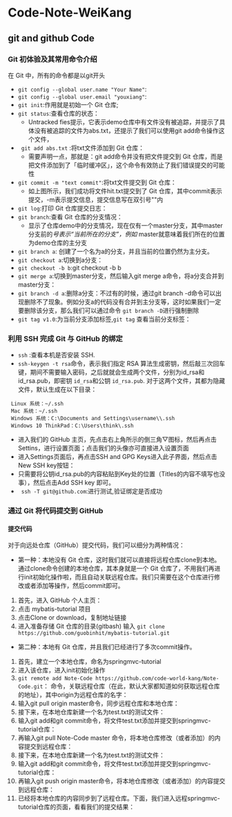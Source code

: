 # Code-Note-WeiKang

## git and github Code

### Git 初体验及其常用命令介绍

在 Git 中，所有的命令都是以git开头

* `git config --global user.name "Your Name"`:
* `git config --global user.email "youxiang"`:
* `git init`:作用就是初始一个 Git 仓库;
* `git status`:查看仓库的状态：
  * Untracked fies提示，它表示demo仓库中有文件没有被追踪，并提示了具体没有被追踪的文件为abs.txt，还提示了我们可以使用git add命令操作这个文件，
* ` git add abs.txt` :将txt文件添加到 Git 仓库：
  * 需要声明一点，那就是：git add命令并没有把文件提交到 Git 仓库，而是把文件添加到了「临时缓冲区」，这个命令有效防止了我们错误提交的可能性
* `git commit -m "text commit"`:将txt文件提交到 Git 仓库：
  * 如上图所示，我们成功将文件hit.txt提交到了 Git 仓库，其中commit表示提交，-m表示提交信息，提交信息写在双引号""内
* `git log`:打印 Git 仓库提交日志：
* `git branch`:查看 Git 仓库的分支情况：
  * 显示了仓库demo中的分支情况，现在仅有一个master分支，其中master分支前的*号表示“当前所在的分支”，例如* master就意味着我们所在的位置为demo仓库的主分支
* `git branch a`:	创建了一个名为a的分支，并且当前的位置仍然为主分支。
* `git checkout a`:切换到a分支：
* `git checkout -b b`:git checkout -b b
* `git merge a`:切换到master分支，然后输入git merge a命令，将a分支合并到master分支：
* `git branch -d a`:删除a分支：不过有的时候，通过git branch -d命令可以出现删除不了现象。例如分支a的代码没有合并到主分支等，这时如果我们一定要删除该分支，那么我们可以通过命令 `git branch -D`进行强制删除
* `git tag v1.0`:为当前分支添加标签,`git tag` 查看当前分支标签：

### 利用 SSH 完成 Git 与 GitHub 的绑定

* `ssh` :查看本机是否安装 SSH.
* `ssh-keygen -t rsa`命令，表示我们指定 RSA 算法生成密钥，然后敲三次回车键，期间不需要输入密码，之后就就会生成两个文件，分别为id_rsa和id_rsa.pub，即密钥 `id_rsa`和公钥 `id_rsa.pub`. 对于这两个文件，其都为隐藏文件，默认生成在以下目录：

```
 Linux 系统：~/.ssh
 Mac 系统：~/.ssh
 Windows 系统：C:\Documents and Settings\username\\.ssh
 Windows 10 ThinkPad：C:\Users\think\.ssh
```

* 进入我们的 GitHub 主页，先点击右上角所示的倒三角▽图标，然后再点击Settins，进行设置页面；点击我们的头像亦可直接进入设置页面
* 进入Settings页面后，再点击SSH and GPG Keys进入此子界面，然后点击New SSH key按钮：
* 只需要将公钥id_rsa.pub的内容粘贴到Key处的位置（Titles的内容不填写也没事），然后点击Add SSH key 即可。
* ` ssh -T git@github.com`:进行测试,验证绑定是否成功

### 通过 Git 将代码提交到 GitHub

#### 提交代码

对于向远处仓库（GitHub）提交代码，我们可以细分为两种情况：

* 第一种：本地没有 Git 仓库，这时我们就可以直接将远程仓库clone到本地。通过clone命令创建的本地仓库，其本身就是一个 Git 仓库了，不用我们再进行init初始化操作啦，而且自动关联远程仓库。我们只需要在这个仓库进行修改或者添加等操作，然后commit即可。

1. 首先，进入 GitHub 个人主页：
2. 点击 mybatis-tutorial 项目
3. 点击Clone or download，复制地址链接
4. 进入准备存储 Git 仓库的目录(gitbash)
   输入 ``git clone https://github.com/guobinhit/mybatis-tutorial.git``

* 第二种：本地有 Git 仓库，并且我们已经进行了多次commit操作。

1. 首先，建立一个本地仓库，命名为springmvc-tutorial
2. 进入该仓库，进入init初始化操作
3. `git remote add Note-Code https://github.com/code-world-kang/Note-Code.git`：
   命令，关联远程仓库（在此，默认大家都知道如何获取远程仓库的地址），其中origin为远程仓库的名字：
4. 输入git pull origin master命令，同步远程仓库和本地仓库：
5. 接下来，在本地仓库新建一个名为test.txt的测试文件：
6. 输入git add和git commit命令，将文件test.txt添加并提交到springmvc-tutorial仓库：
7. 再输入git pull Note-Code master
   命令，将本地仓库修改（或者添加）的内容提交到远程仓库：
8. 接下来，在本地仓库新建一个名为test.txt的测试文件：
9. 输入git add和git commit命令，将文件test.txt添加并提交到springmvc-tutorial仓库：
10. 再输入git push origin master命令，将本地仓库修改（或者添加）的内容提交到远程仓库：
11. 已经将本地仓库的内容同步到了远程仓库。下面，我们进入远程springmvc-tutorial仓库的页面，看看我们的提交结果：
